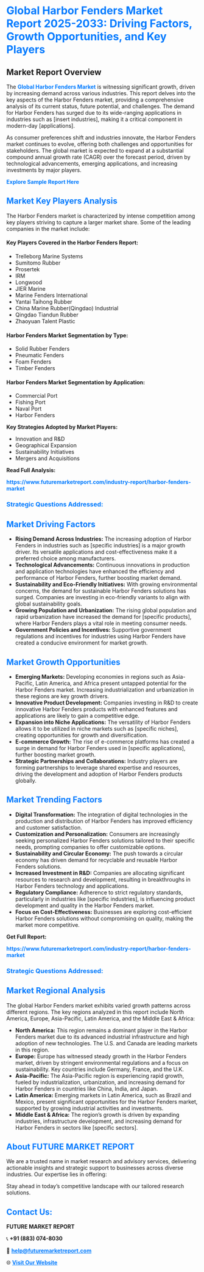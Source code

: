 <h1 style="color: #007BFF;">Global Harbor Fenders Market Report 2025-2033: Driving Factors, Growth Opportunities, and Key Players</h1>

<section id="overview">
<h2>Market Report Overview</h2>
<p>The <a href="https://www.futuremarketreport.com/industry-report/harbor-fenders-market" style="color: #007BFF; text-decoration: none;"><strong>Global Harbor Fenders Market</strong></a> is witnessing significant growth, driven by increasing demand across various industries. This report delves into the key aspects of the Harbor Fenders market, providing a comprehensive analysis of its current status, future potential, and challenges. The demand for Harbor Fenders has surged due to its wide-ranging applications in industries such as [insert industries], making it a critical component in modern-day [applications].</p>
<p>As consumer preferences shift and industries innovate, the Harbor Fenders market continues to evolve, offering both challenges and opportunities for stakeholders. The global market is expected to expand at a substantial compound annual growth rate (CAGR) over the forecast period, driven by technological advancements, emerging applications, and increasing investments by major players.</p>
</section>

<section id="overview">
<p><a href="https://www.futuremarketreport.com/request-sample/reportId=116769" style="color: #007BFF; text-decoration: none;"><strong>Explore Sample Report Here</strong></a></p>
</section>

<section id="key-players">
<h2 style="color: #007BFF;">Market Key Players Analysis</h2>
<p>The Harbor Fenders market is characterized by intense competition among key players striving to capture a larger market share. Some of the leading companies in the market include:</p>
<h4>Key Players Covered in the Harbor Fenders Report:</h4>
<ul><li>Trelleborg Marine Systems</li><li>Sumitomo Rubber</li><li>Prosertek</li><li>IRM</li><li>Longwood</li><li>JIER Marine</li><li>Marine Fenders International</li><li>Yantai Taihong Rubber</li><li>China Marine Rubber(Qingdao) Industrial</li><li>Qingdao Tiandun Rubber</li><li>Zhaoyuan Talent Plastic</li></ul>
<h4>Harbor Fenders Market Segmentation by Type:</h4>
<ul><li>Solid Rubber Fenders</li><li>Pneumatic Fenders</li><li>Foam Fenders</li><li>Timber Fenders</li></ul>

<h4>Harbor Fenders Market Segmentation by Application:</h4>
<ul><li>Commercial Port</li><li>Fishing Port</li><li>Naval Port</li><li>Harbor Fenders</li></ul>
<p><strong>Key Strategies Adopted by Market Players:</strong></p>
<ul>
<li>Innovation and R&D</li>
<li>Geographical Expansion</li>
<li>Sustainability Initiatives</li>
<li>Mergers and Acquisitions</li>
</ul>
</section>

<section>
<p><strong>Read Full Analysis: </strong></p><a href="https://www.futuremarketreport.com/industry-report/harbor-fenders-market" style="color: #007BFF; text-decoration: none;"><strong>https://www.futuremarketreport.com/industry-report/harbor-fenders-market</strong></a>
<h3 style="color: #007BFF;">Strategic Questions Addressed:</h3>
</section>

<section id="driving-factors">
<h2 style="color: #007BFF;">Market Driving Factors</h2>
<ul>
<li><strong>Rising Demand Across Industries:</strong> The increasing adoption of Harbor Fenders in industries such as [specific industries] is a major growth driver. Its versatile applications and cost-effectiveness make it a preferred choice among manufacturers.</li>
<li><strong>Technological Advancements:</strong> Continuous innovations in production and application technologies have enhanced the efficiency and performance of Harbor Fenders, further boosting market demand.</li>
<li><strong>Sustainability and Eco-Friendly Initiatives:</strong> With growing environmental concerns, the demand for sustainable Harbor Fenders solutions has surged. Companies are investing in eco-friendly variants to align with global sustainability goals.</li>
<li><strong>Growing Population and Urbanization:</strong> The rising global population and rapid urbanization have increased the demand for [specific products], where Harbor Fenders plays a vital role in meeting consumer needs.</li>
<li><strong>Government Policies and Incentives:</strong> Supportive government regulations and incentives for industries using Harbor Fenders have created a conducive environment for market growth.</li>
</ul>
</section>

<section id="growth-opportunities">
<h2 style="color: #007BFF;">Market Growth Opportunities</h2>
<ul>
<li><strong>Emerging Markets:</strong> Developing economies in regions such as Asia-Pacific, Latin America, and Africa present untapped potential for the Harbor Fenders market. Increasing industrialization and urbanization in these regions are key growth drivers.</li>
<li><strong>Innovative Product Development:</strong> Companies investing in R&D to create innovative Harbor Fenders products with enhanced features and applications are likely to gain a competitive edge.</li>
<li><strong>Expansion into Niche Applications:</strong> The versatility of Harbor Fenders allows it to be utilized in niche markets such as [specific niches], creating opportunities for growth and diversification.</li>
<li><strong>E-commerce Growth:</strong> The rise of e-commerce platforms has created a surge in demand for Harbor Fenders used in [specific applications], further boosting market growth.</li>
<li><strong>Strategic Partnerships and Collaborations:</strong> Industry players are forming partnerships to leverage shared expertise and resources, driving the development and adoption of Harbor Fenders products globally.</li>
</ul>
</section>

<section id="trending-factors">
<h2 style="color: #007BFF;">Market Trending Factors</h2>
<ul>
<li><strong>Digital Transformation:</strong> The integration of digital technologies in the production and distribution of Harbor Fenders has improved efficiency and customer satisfaction.</li>
<li><strong>Customization and Personalization:</strong> Consumers are increasingly seeking personalized Harbor Fenders solutions tailored to their specific needs, prompting companies to offer customizable options.</li>
<li><strong>Sustainability and Circular Economy:</strong> The push towards a circular economy has driven demand for recyclable and reusable Harbor Fenders solutions.</li>
<li><strong>Increased Investment in R&D:</strong> Companies are allocating significant resources to research and development, resulting in breakthroughs in Harbor Fenders technology and applications.</li>
<li><strong>Regulatory Compliance:</strong> Adherence to strict regulatory standards, particularly in industries like [specific industries], is influencing product development and quality in the Harbor Fenders market.</li>
<li><strong>Focus on Cost-Effectiveness:</strong> Businesses are exploring cost-efficient Harbor Fenders solutions without compromising on quality, making the market more competitive.</li>
</ul>
</section>

<section>
<p><strong>Get Full Report: </strong></p><a href="https://www.futuremarketreport.com/industry-report/harbor-fenders-market" style="color: #007BFF; text-decoration: none;"><strong>https://www.futuremarketreport.com/industry-report/harbor-fenders-market</strong></a>
<h3 style="color: #007BFF;">Strategic Questions Addressed:</h3>
</section>


<section id="regional-analysis">
<h2 style="color: #007BFF;">Market Regional Analysis</h2>
<p>The global Harbor Fenders market exhibits varied growth patterns across different regions. The key regions analyzed in this report include North America, Europe, Asia-Pacific, Latin America, and the Middle East & Africa:</p>
<ul>
<li><strong>North America:</strong> This region remains a dominant player in the Harbor Fenders market due to its advanced industrial infrastructure and high adoption of new technologies. The U.S. and Canada are leading markets in this region.</li>
<li><strong>Europe:</strong> Europe has witnessed steady growth in the Harbor Fenders market, driven by stringent environmental regulations and a focus on sustainability. Key countries include Germany, France, and the U.K.</li>
<li><strong>Asia-Pacific:</strong> The Asia-Pacific region is experiencing rapid growth, fueled by industrialization, urbanization, and increasing demand for Harbor Fenders in countries like China, India, and Japan.</li>
<li><strong>Latin America:</strong> Emerging markets in Latin America, such as Brazil and Mexico, present significant opportunities for the Harbor Fenders market, supported by growing industrial activities and investments.</li>
<li><strong>Middle East & Africa:</strong> The region’s growth is driven by expanding industries, infrastructure development, and increasing demand for Harbor Fenders in sectors like [specific sectors].</li>
</ul>
</section>

<footer>
<h2 style="color: #007BFF;">About FUTURE MARKET REPORT</h2>
<p>We are a trusted name in market research and advisory services, delivering actionable insights and strategic support to businesses across diverse industries. Our expertise lies in offering:</p>

<p>Stay ahead in today’s competitive landscape with our tailored research solutions.</p>

<h2 style="color: #007BFF;">Contact Us:</h2>
<p><strong>FUTURE MARKET REPORT</strong></p>
<p>📞 <strong>+91 (883) 074-8030</strong></p>
<p>📧 <strong><a href="mailto:help@futuremarketreport.com" style="color: #007BFF;">help@futuremarketreport.com</a></strong></p>
<p>🌐 <strong><a href="https://www.futuremarketreport.com/" style="color: #007BFF;">Visit Our Website</a></strong></p>
</footer>